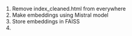 1. Remove index_cleaned.html from everywhere
2. Make embeddings using Mistral model
3. Store embeddings in FAISS
4. 